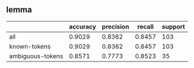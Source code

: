 
## lemma

|                  | accuracy | precision | recall | support |
|------------------|----------|-----------|--------|---------|
| all              | 0.9029   | 0.8362    | 0.8457 | 103     |
| known-tokens     | 0.9029   | 0.8362    | 0.8457 | 103     |
| ambiguous-tokens | 0.8571   | 0.7773    | 0.8523 | 35      |


